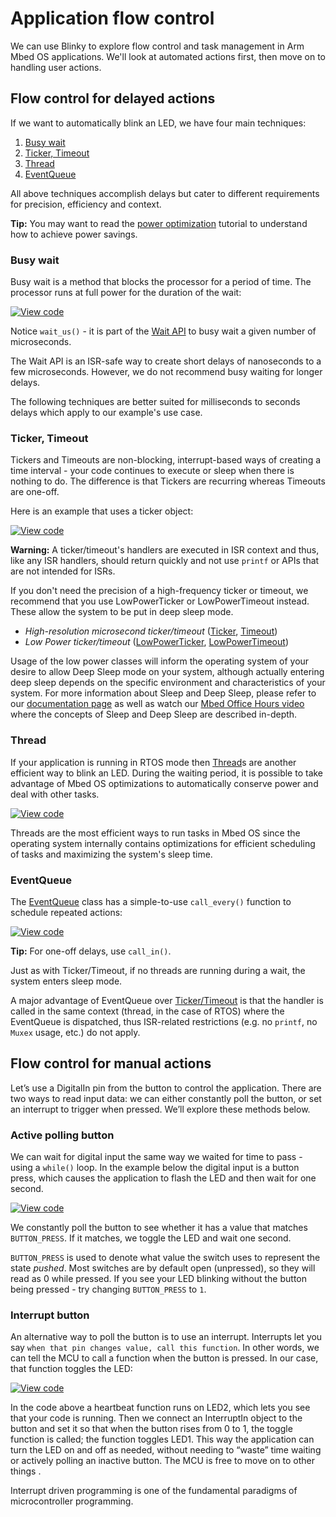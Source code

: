 # Application flow control

We can use Blinky to explore flow control and task management in Arm Mbed OS applications. We'll look at automated actions first, then move on to handling user actions.

## Flow control for delayed actions

If we want to automatically blink an LED, we have four main techniques:

1. [Busy wait](#busy-wait)
1. [Ticker, Timeout](#ticker-timeout)
1. [Thread](#thread)
1. [EventQueue](#eventqueue)

All above techniques accomplish delays but cater to different requirements for precision, efficiency and context.

<span class="tips">**Tip:** You may want to read the [power optimization](../apis/platform-concepts.html) tutorial to understand how to achieve power savings. </span>

### Busy wait

Busy wait is a method that blocks the processor for a period of time. The processor runs at full power for the duration of the wait:

[![View code](https://www.mbed.com/embed/?url=https://github.com/ARMmbed/mbed-os-snippet-Flow-Control-Busy-Wait)](https://github.com/ARMmbed/mbed-os-snippet-Flow-Control-Busy-Wait/blob/v6.0/main.cpp)

Notice `wait_us()` - it is part of the [Wait API](../mbed-os-api-doxy/group__platform__wait__api.html) to busy wait a given number of microseconds.

The Wait API is an ISR-safe way to create short delays of nanoseconds to a few microseconds. However, we do not recommend busy waiting for longer delays.

The following techniques are better suited for milliseconds to seconds delays which apply to our example's use case.

### Ticker, Timeout

Tickers and Timeouts are non-blocking, interrupt-based ways of creating a time interval - your code continues to execute or sleep when there is nothing to do. The difference is that Tickers are recurring whereas Timeouts are one-off.

Here is an example that uses a ticker object:

[![View code](https://www.mbed.com/embed/?url=https://github.com/ARMmbed/mbed-os-snippet-Flow-Control-Ticker)](https://github.com/ARMmbed/mbed-os-snippet-Flow-Control-Ticker/blob/v6.0/main.cpp)

<span class="warnings"> **Warning:** A ticker/timeout's handlers are executed in ISR context and thus, like any ISR handlers, should return quickly and not use `printf` or APIs that are not intended for ISRs.</span>

If you don't need the precision of a high-frequency ticker or timeout, we recommend that you use LowPowerTicker or LowPowerTimeout instead. These allow the system to be put in deep sleep mode.

- _High-resolution microsecond ticker/timeout_ ([Ticker](ticker.html), [Timeout](timeout.html))
- _Low Power ticker/timeout_ ([LowPowerTicker](lowpowerticker.html), [LowPowerTimeout](lowpowertimeout.html))

Usage of the low power classes will inform the operating system of your desire to allow Deep Sleep mode on your system, although actually entering deep sleep depends on the specific environment and characteristics of your system. For more information about Sleep and Deep Sleep, please refer to our [documentation page](power-management-sleep.html) as well as watch our [Mbed Office Hours video](https://www.youtube.com/watch?v=OFfOlBaegdg&t=12s) where the concepts of Sleep and Deep Sleep are described in-depth.

### Thread

If your application is running in RTOS mode then [Thread](../apis/thread.html)s are another efficient way to blink an LED. During the waiting period, it is possible to take advantage of Mbed OS optimizations to automatically conserve power and deal with other tasks.

[![View code](https://www.mbed.com/embed/?url=https://github.com/ARMmbed/mbed-os-snippet-Flow-Control-Thread)](https://github.com/ARMmbed/mbed-os-snippet-Flow-Control-Thread/blob/v6.0/main.cpp)

Threads are the most efficient ways to run tasks in Mbed OS since the operating system internally contains optimizations for efficient scheduling of tasks and maximizing the system's sleep time.

### EventQueue

The [EventQueue](../apis/eventqueue.html) class has a simple-to-use `call_every()` function to schedule repeated actions:

[![View code](https://www.mbed.com/embed/?url=https://github.com/ARMmbed/mbed-os-examples-docs_only/blob/master/Tutorials_UsingAPIs/Flow-Control-EventQueue)](https://github.com/ARMmbed/mbed-os-examples-docs_only/blob/master/Tutorials_UsingAPIs/Flow-Control-EventQueue/main.cpp)

<span class="tips">**Tip:** For one-off delays, use `call_in()`.

Just as with Ticker/Timeout, if no threads are running during a wait, the system enters sleep mode.</span>

A major advantage of EventQueue over [Ticker/Timeout](#ticker-timeout) is that the handler is called in the same context (thread, in the case of RTOS) where the EventQueue is dispatched, thus ISR-related restrictions (e.g. no `printf`, no `Muxex` usage, etc.) do not apply.

## Flow control for manual actions

Let’s use a DigitalIn pin from the button to control the application. There are two ways to read input data: we can either constantly poll the button, or set an interrupt to trigger when pressed. We’ll explore these methods below.

### Active polling button

We can wait for digital input the same way we waited for time to pass - using a `while()` loop. In the example below the digital input is a button press, which causes the application to flash the LED and then wait for one second.

[![View code](https://www.mbed.com/embed/?url=https://github.com/ARMmbed/mbed-os-snippet-Flow-Control-Active-Polling-Button)](https://github.com/ARMmbed/mbed-os-snippet-Flow-Control-Active-Polling-Button/blob/v6.0/main.cpp)

We constantly poll the button to see whether it has a value that matches `BUTTON_PRESS`. If it matches, we toggle the LED and wait one second.

`BUTTON_PRESS` is used to denote what value the switch uses to represent the state *pushed*. Most switches are by default open (unpressed), so they will read as 0 while pressed. If you see your LED blinking without the button being pressed - try changing `BUTTON_PRESS` to `1`.

### Interrupt button

An alternative way to poll the button is to use an interrupt. Interrupts let you say `when that pin changes value, call this function`. In other words, we can tell the MCU to call a function when the button is pressed. In our case, that function toggles the LED:

[![View code](https://www.mbed.com/embed/?url=https://github.com/ARMmbed/mbed-os-snippet-Flow-Control-Interrupt-Button)](https://github.com/ARMmbed/mbed-os-snippet-Flow-Control-Interrupt-Button/blob/v6.0/main.cpp)

In the code above a heartbeat function runs on LED2, which lets you see that your code is running. Then we connect an InterruptIn object to the button and set it so that when the button rises from 0 to 1, the toggle function is called; the function toggles LED1. This way the application can turn the LED on and off as needed, without needing to “waste” time waiting or actively polling an inactive button. The MCU is free to move on to other things .

Interrupt driven programming is one of the fundamental paradigms of microcontroller programming.
